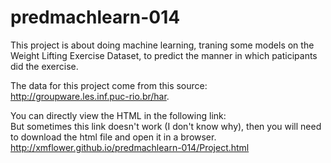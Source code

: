 # predmachlearn-014

This project is about doing machine learning, traning some models on the Weight Lifting Exercise Dataset, to predict the manner in which paticipants did the exercise. <br>

The data for this project come from this source: <br> 
http://groupware.les.inf.puc-rio.br/har. 

You can directly view the HTML in the following link: <br>
But sometimes this link doesn't work (I don't know why), then you will need to download the html file and open it in a browser.<br>
http://xmflower.github.io/predmachlearn-014/Project.html

